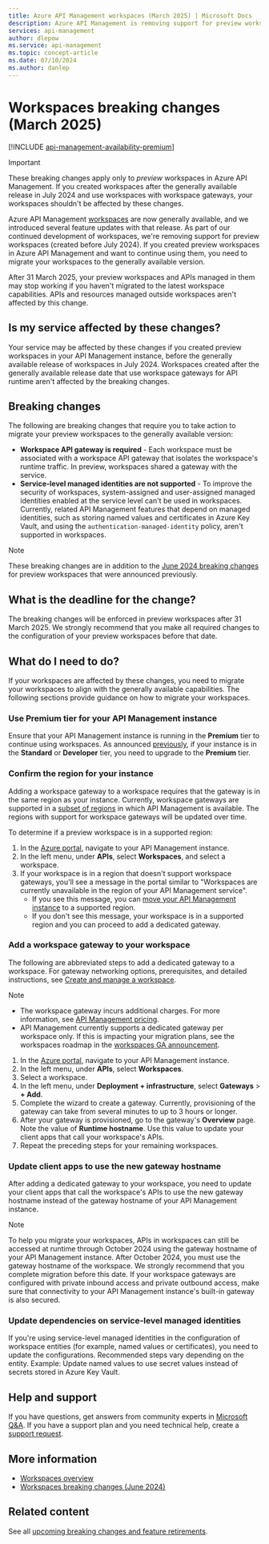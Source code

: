 ```yaml
---
title: Azure API Management workspaces (March 2025) | Microsoft Docs
description: Azure API Management is removing support for preview workspaces. If your service uses preview workspaces, migrate your workspaces to the generally available version.
services: api-management 
author: dlepow
ms.service: api-management
ms.topic: concept-article
ms.date: 07/10/2024
ms.author: danlep
---
```


# Workspaces breaking changes (March 2025)

[!INCLUDE [api-management-availability-premium](../../../includes/api-management-availability-premium.md)]

> [!IMPORTANT]
> These breaking changes apply only to *preview* workspaces in Azure API Management. If you created workspaces after the generally available release in July 2024 and use workspaces with workspace gateways, your workspaces shouldn't be affected by these changes.
> 

Azure API Management [workspaces](../workspaces-overview.md) are now generally available, and we introduced several feature updates with that release. As part of our continued development of workspaces, we're removing support for preview workspaces (created before July 2024). If you created preview workspaces in Azure API Management and want to continue using them, you need to migrate your workspaces to the generally available version. 

After 31 March 2025, your preview workspaces and APIs managed in them may stop working if you haven't migrated to the latest workspace capabilities. APIs and resources managed outside workspaces aren't affected by this change.

## Is my service affected by these changes?

Your service may be affected by these changes if you created preview workspaces in your API Management instance, before the generally available release of workspaces in July 2024. Workspaces created after the generally available release date that use workspace gateways for API runtime aren't affected by the breaking changes.

## Breaking changes

The following are breaking changes that require you to take action to migrate your preview workspaces to the generally available version:

* **Workspace API gateway is required** -  Each workspace must be associated with a workspace API gateway that isolates the workspace's runtime traffic. In preview, workspaces shared a gateway with the service.
* **Service-level managed identities are not supported** - To improve the security of workspaces, system-assigned and user-assigned managed identities enabled at the service level can't be used in workspaces. Currently, related API Management features that depend on managed identities, such as storing named values and certificates in Azure Key Vault, and using the `authentication-managed-identity` policy, aren't supported in workspaces.

> [!NOTE]
> These breaking changes are in addition to the [June 2024 breaking changes](workspaces-breaking-changes-june-2024.md) for preview workspaces that were announced previously.

## What is the deadline for the change?

The breaking changes will be enforced in preview workspaces after 31 March 2025. We strongly recommend that you make all required changes to the configuration of your preview workspaces before that date.

## What do I need to do?

If your workspaces are affected by these changes, you need to migrate your workspaces to align with the generally available capabilities. The following sections provide guidance on how to migrate your workspaces.

### Use Premium tier for your API Management instance

Ensure that your API Management instance is running in the **Premium** tier to continue using workspaces. As announced [previously](workspaces-breaking-changes-june-2024.md), if your instance is in the **Standard** or **Developer** tier, you need to upgrade to the **Premium** tier.

### Confirm the region for your instance

Adding a workspace gateway to a workspace requires that the gateway is in the same region as your instance. Currently, workspace gateways are supported in a [subset of regions](../workspaces-overview.md#workspace-gateway) in which API Management is available. The regions with support for workspace gateways will be updated over time.

To determine if a preview workspace is in a supported region:

1. In the [Azure portal](https://portal.azure.com), navigate to your API Management instance.
1. In the left menu, under **APIs**, select **Workspaces**, and select a workspace.
1. If your workspace is in a region that doesn't support workspace gateways, you'll see a message in the portal similar to "Workspaces are currently unavailable in the region of your API Management service". 
    * If you see this message, you can [move your API Management instance](../api-management-howto-migrate.md) to a supported region.
    * If you don't see this message, your workspace is in a supported region and you can proceed to add a dedicated gateway.

### Add a workspace gateway to your workspace

The following are abbreviated steps to add a dedicated gateway to a workspace. For gateway networking options, prerequisites, and detailed instructions, see [Create and manage a workspace](../how-to-create-workspace.md).

> [!NOTE]
> * The workspace gateway incurs additional charges. For more information, see [API Management pricing](https://aka.ms/apimpricing).
> * API Management currently supports a dedicated gateway per workspace only. If this is impacting your migration plans, see the workspaces roadmap in the [workspaces GA announcement](https://aka.ms/apim/workspaces/ga-announcement).

1. In the [Azure portal](https://portal.azure.com), navigate to your API Management instance.
1. In the left menu, under **APIs**, select **Workspaces**.
1. Select a workspace.
1. In the left menu, under **Deployment + infrastructure**, select **Gateways** > **+ Add**.
1. Complete the wizard to create a gateway. Currently, provisioning of the gateway can take from several minutes to up to 3 hours or longer.
1. After your gateway is provisioned, go to the gateway's **Overview** page. Note the value of **Runtime hostname**. Use this value to update your client apps that call your workspace's APIs.
1. Repeat the preceding steps for your remaining workspaces.

### Update client apps to use the new gateway hostname

After adding a dedicated gateway to your workspace, you need to update your client apps that call the workspace's APIs to use the new gateway hostname instead of the gateway hostname of your API Management instance. 

> [!NOTE]
> To help you migrate your workspaces, APIs in workspaces can still be accessed at runtime through October 2024 using the gateway hostname of your API Management instance. After October 2024, you must use the gateway hostname of the workspace. We strongly recommend that you complete migration before this date. If your workspace gateways are configured with private inbound access and private outbound access, make sure that connectivity to your API Management instance's built-in gateway is also secured.

### Update dependencies on service-level managed identities

If you're using service-level managed identities in the configuration of workspace entities (for example, named values or certificates), you need to update the configurations. Recommended steps vary depending on the entity. Example: Update named values to use secret values instead of secrets stored in Azure Key Vault.

## Help and support

If you have questions, get answers from community experts in [Microsoft Q&A](https://aka.ms/apim/azureqa/change/captcha-2022). If you have a support plan and you need technical help, create a [support request](https://portal.azure.com/#view/Microsoft_Azure_Support/HelpAndSupportBlade/~/overview).

## More information

* [Workspaces overview](../workspaces-overview.md)
* [Workspaces breaking changes (June 2024)](workspaces-breaking-changes-june-2024.md)

## Related content

See all [upcoming breaking changes and feature retirements](overview.md).
